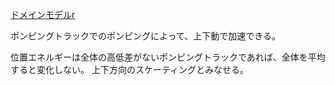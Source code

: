 [ドメインモデルr](https://github.com/koyakei/shintaido/blob/827e4467f0b5c6d52e6947ab7b66a8d9132e1c4f/src/main/kotlin/ridingSports/pumpingTrack/PumpingInPumpingTrack.kt#L9)

ポンピングトラックでのポンピングによって、上下動で加速できる。

位置エネルギーは全体の高低差がないポンピングトラックであれば、全体を平均すると変化しない。
上下方向のスケーティングとみなせる。


